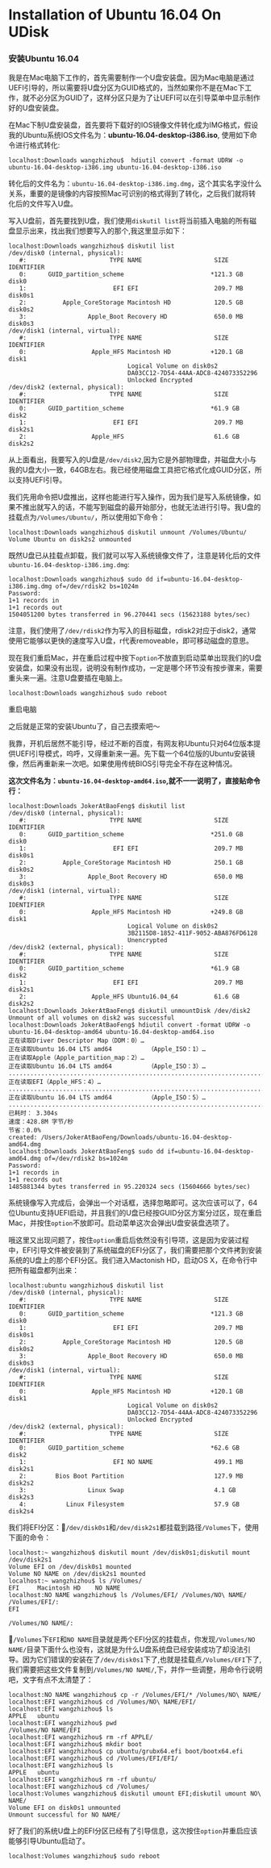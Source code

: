 # Installation of Ubuntu 16.04 On UDisk


### 安装Ubuntu 16.04

我是在Mac电脑下工作的，首先需要制作一个U盘安装盘。因为Mac电脑是通过UEFI引导的，所以需要将U盘分区为GUID格式的，当然如果你不是在Mac下工作，就不必分区为GUID了，这样分区只是为了让UEFI可以在引导菜单中显示制作好的U盘安装盘。

在Mac下制U盘安装盘，首先要将下载好的IOS镜像文件转化成为IMG格式，假设我的Ubuntu系统IOS文件名为：**ubuntu-16.04-desktop-i386.iso**, 使用如下命令进行格式转化:

```
localhost:Downloads wangzhizhou$  hdiutil convert -format UDRW -o ubuntu-16.04-desktop-i386.img ubuntu-16.04-desktop-i386.iso
```

转化后的文件名为：`ubuntu-16.04-desktop-i386.img.dmg`，这个其实名字没什么关系，重要的是镜像的内容按照Mac可识别的格式得到了转化，之后我们就将转化后的文件写入U盘。

写入U盘前，首先要找到U盘，我们使用`diskutil list`将当前插入电脑的所有磁盘显示出来，找出我们想要写入的那个,我这里显示如下：

```
localhost:Downloads wangzhizhou$ diskutil list
/dev/disk0 (internal, physical):
   #:                       TYPE NAME                    SIZE       IDENTIFIER
   0:      GUID_partition_scheme                        *121.3 GB   disk0
   1:                        EFI EFI                     209.7 MB   disk0s1
   2:          Apple_CoreStorage Macintosh HD            120.5 GB   disk0s2
   3:                 Apple_Boot Recovery HD             650.0 MB   disk0s3
/dev/disk1 (internal, virtual):
   #:                       TYPE NAME                    SIZE       IDENTIFIER
   0:                  Apple_HFS Macintosh HD           +120.1 GB   disk1
                                 Logical Volume on disk0s2
                                 DA03CC12-7D54-44AA-ADC8-424073352296
                                 Unlocked Encrypted
/dev/disk2 (external, physical):
   #:                       TYPE NAME                    SIZE       IDENTIFIER
   0:      GUID_partition_scheme                        *61.9 GB    disk2
   1:                        EFI EFI                     209.7 MB   disk2s1
   2:                  Apple_HFS                         61.6 GB    disk2s2
```

从上面看出，我要写入的U盘是`/dev/disk2`,因为它是外部物理盘，并磁盘大小与我的U盘大小一致，64GB左右。我已经使用磁盘工具把它格式化成GUID分区，所以支持UEFI引导。

我们先用命令把U盘推出，这样也能进行写入操作，因为我们是写入系统镜像，如果不推出就写入的话，不能写到磁盘的最开始部分，也就无法进行引导。我U盘的挂载点为`/Volumes/Ubuntu/`，所以使用如下命令：

```
localhost:Downloads wangzhizhou$ diskutil unmount /Volumes/Ubuntu/
Volume Ubuntu on disk2s2 unmounted
```

既然U盘已从挂载点卸载，我们就可以写入系统镜像文件了，注意是转化后的文件`ubuntu-16.04-desktop-i386.img.dmg`:

```
localhost:Downloads wangzhizhou$ sudo dd if=ubuntu-16.04-desktop-i386.img.dmg of=/dev/rdisk2 bs=1024m
Password:
1+1 records in
1+1 records out
1504051200 bytes transferred in 96.270441 secs (15623188 bytes/sec)
```

注意，我们使用了`/dev/rdisk2`作为写入的目标磁盘，rdisk2对应于disk2，通常使用它能够以更快的速度写入U盘，r代表removeable，即可移动磁盘的意思。

现在我们重启Mac，并在重启过程中按下`option`不放直到启动菜单出现我们的U盘安装盘，如果没有出现，说明没有制作成功，一定是哪个环节没有按步骤来，需要重头来一遍。注意U盘要插在电脑上。

```
localhost:Downloads wangzhizhou$ sudo reboot
```

重启电脑

之后就是正常的安装Ubuntu了，自己去摸索吧～

我靠，开机后居然不能引导，经过不断的百度，有网友称Ubuntu只对64位版本提供UEFI引导模式，呜呼，又得重新来一遍。先下载一个64位版的Ubuntu安装镜像，然后再重新来一次吧。如果使用传统BIOS引导完全不存在这种情况。


**这次文件名为：`ubuntu-16.04-desktop-amd64.iso`,就不一一说明了，直接贴命令行：**

```
localhost:Downloads JokerAtBaoFeng$ diskutil list
/dev/disk0 (internal, physical):
   #:                       TYPE NAME                    SIZE       IDENTIFIER
   0:      GUID_partition_scheme                        *251.0 GB   disk0
   1:                        EFI EFI                     209.7 MB   disk0s1
   2:          Apple_CoreStorage Macintosh HD            250.1 GB   disk0s2
   3:                 Apple_Boot Recovery HD             650.0 MB   disk0s3
/dev/disk1 (internal, virtual):
   #:                       TYPE NAME                    SIZE       IDENTIFIER
   0:                  Apple_HFS Macintosh HD           +249.8 GB   disk1
                                 Logical Volume on disk0s2
                                 3B2115D8-1852-411F-9052-ABA876FD6128
                                 Unencrypted
/dev/disk2 (external, physical):
   #:                       TYPE NAME                    SIZE       IDENTIFIER
   0:      GUID_partition_scheme                        *61.9 GB    disk2
   1:                        EFI EFI                     209.7 MB   disk2s1
   2:                  Apple_HFS Ubuntu16.04_64          61.6 GB    disk2s2
localhost:Downloads JokerAtBaoFeng$ diskutil unmountDisk /dev/disk2
Unmount of all volumes on disk2 was successful
localhost:Downloads JokerAtBaoFeng$ hdiutil convert -format UDRW -o ubuntu-16.04-desktop-amd64 ubuntu-16.04-desktop-amd64.iso
正在读取Driver Descriptor Map（DDM：0）…
正在读取Ubuntu 16.04 LTS amd64          （Apple_ISO：1）…
正在读取Apple（Apple_partition_map：2）…
正在读取Ubuntu 16.04 LTS amd64          （Apple_ISO：3）…
..............................................................................
正在读取EFI（Apple_HFS：4）…
..............................................................................
正在读取Ubuntu 16.04 LTS amd64          （Apple_ISO：5）…
..............................................................................
已耗时： 3.304s
速度：428.8M 字节/秒
节省：0.0%
created: /Users/JokerAtBaoFeng/Downloads/ubuntu-16.04-desktop-amd64.dmg
localhost:Downloads JokerAtBaoFeng$ sudo dd if=ubuntu-16.04-desktop-amd64.dmg of=/dev/rdisk2 bs=1024m
Password:
1+1 records in
1+1 records out
1485881344 bytes transferred in 95.220324 secs (15604666 bytes/sec)
```
系统镜像写入完成后，会弹出一个对话框，选择忽略即可。这次应该可以了，64位Ubuntu支持UEFI启动，并且我们的U盘已经按GUID分区方案分过区，现在重启Mac，并按住`option`不放即可。启动菜单这次会弹出U盘安装盘选项了。

哦这里又出现问题了，按住`option`重启后依然没有引导项，这是因为安装过程中，EFI引导文件被安装到了系统磁盘的EFI分区了，我们需要把那个文件拷到安装系统的U盘上的那个EFI分区。我们进入Mactonish HD，启动OS X，在命令行中把所有磁盘都列出来：

```
localhost:ubuntu wangzhizhou$ diskutil list
/dev/disk0 (internal, physical):
   #:                       TYPE NAME                    SIZE       IDENTIFIER
   0:      GUID_partition_scheme                        *121.3 GB   disk0
   1:                        EFI EFI                     209.7 MB   disk0s1
   2:          Apple_CoreStorage Macintosh HD            120.5 GB   disk0s2
   3:                 Apple_Boot Recovery HD             650.0 MB   disk0s3
/dev/disk1 (internal, virtual):
   #:                       TYPE NAME                    SIZE       IDENTIFIER
   0:                  Apple_HFS Macintosh HD           +120.1 GB   disk1
                                 Logical Volume on disk0s2
                                 DA03CC12-7D54-44AA-ADC8-424073352296
                                 Unlocked Encrypted
/dev/disk2 (external, physical):
   #:                       TYPE NAME                    SIZE       IDENTIFIER
   0:      GUID_partition_scheme                        *62.6 GB    disk2
   1:                        EFI NO NAME                 499.1 MB   disk2s1
   2:        Bios Boot Partition                         127.9 MB   disk2s2
   3:                 Linux Swap                         4.1 GB     disk2s3
   4:           Linux Filesystem                         57.9 GB    disk2s4
```

我们将EFI分区：`/dev/disk0s1`和`/dev/disk2s1`都挂载到路径`/Volumes`下，使用下面的命令：

```
localhost:~ wangzhizhou$ diskutil mount /dev/disk0s1;diskutil mount /dev/disk2s1
Volume EFI on /dev/disk0s1 mounted
Volume NO NAME on /dev/disk2s1 mounted
localhost:~ wangzhizhou$ ls /Volumes/
EFI		Macintosh HD	NO NAME
localhost:NO NAME wangzhizhou$ ls /Volumes/EFI/ /Volumes/NO\ NAME/
/Volumes/EFI/:
EFI

/Volumes/NO NAME/:
```

`/Volumes`下`EFI`和`NO NAME`目录就是两个EFI分区的挂载点，你发现`/Volumes/NO NAME/`目录下面什么也没有，这就是为什么U盘系统盘已经安装成功了却没法引导。因为它们错误的安装在了`/dev/disk0s1`下了,也就是挂载点`/Volumes/EFI`下了,我们需要把这些文件复制到`/Volumes/NO NAME/`,下，并作一些调整，用命令行说明吧，文字有点不太清楚了：

```
localhost:NO NAME wangzhizhou$ cp -r /Volumes/EFI/* /Volumes/NO\ NAME/
localhost:EFI wangzhizhou$ cd /Volumes/NO\ NAME/EFI/
localhost:EFI wangzhizhou$ ls
APPLE	ubuntu
localhost:EFI wangzhizhou$ pwd
/Volumes/NO NAME/EFI
localhost:EFI wangzhizhou$ rm -rf APPLE/
localhost:EFI wangzhizhou$ mkdir boot
localhost:EFI wangzhizhou$ cp ubuntu/grubx64.efi boot/bootx64.efi
localhost:EFI wangzhizhou$ cd /Volumes/EFI/EFI/
localhost:EFI wangzhizhou$ ls
APPLE	ubuntu
localhost:EFI wangzhizhou$ rm -rf ubuntu/
localhost:EFI wangzhizhou$ cd /Volumes/
localhost:Volumes wangzhizhou$ diskutil umount EFI;diskutil umount NO\ NAME/
Volume EFI on disk0s1 unmounted
Unmount successful for NO NAME/
```

好了我们的系统U盘上的EFI分区已经有了引导信息，这次按住`option`并重启应该能够引导Ubuntu启动了。

```
localhost:Volumes wangzhizhou$ sudo reboot
```
	


